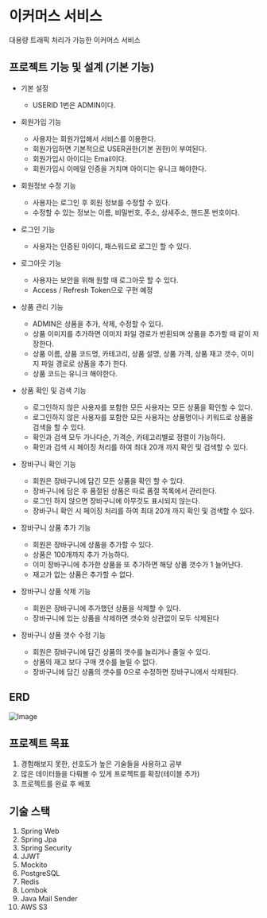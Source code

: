 # 이커머스 서비스
대용량 트래픽 처리가 가능한 이커머스 서비스

## 프로젝트 기능 및 설계 (기본 기능)
- 기본 설정
  - USERID 1번은 ADMIN이다.

- 회원가입 기능
  - 사용자는 회원가입해서 서비스를 이용한다.
  - 회원가입하면 기본적으로 USER권한(기본 권한)이 부여된다.
  - 회원가입시 아이디는 Email이다.
  - 회원가입시 이메일 인증을 거치며 아이디는 유니크 해야한다.
 
- 회원정보 수정 기능
  - 사용자는 로그인 후 회원 정보를 수정할 수 있다.
  - 수정할 수 있는 정보는 이름, 비밀번호, 주소, 상세주소, 핸드폰 번호이다.
 
- 로그인 기능
  - 사용자는 인증된 아이디, 패스워드로 로그인 할 수 있다.

- 로그아웃 기능
  - 사용자는 보안을 위해 원할 때 로그아웃 할 수 있다.
  - Access / Refresh Token으로 구현 예정
 
- 상품 관리 기능
  - ADMIN은 상품을 추가, 삭제, 수정할 수 있다.
  - 상품 이미지를 추가하면 이미지 파일 경로가 반횐되며 상품을 추가할 때 같이 저장한다.
  - 상품 이름, 상품 코드명, 카테고리, 상품 설명, 상품 가격, 상품 재고 갯수, 이미지 파일 경로로 상품을 추가 한다.
  - 상품 코드는 유니크 해야한다.

- 상품 확인 및 검색 기능
  - 로그인하지 않은 사용자를 포함한 모든 사용자는 모든 상품을 확인할 수 있다.
  - 로그인하지 않은 사용자를 포함한 모든 사용자는 상품명이나 키워드로 상품을 검색을 할 수 있다.
  - 확인과 검색 모두 가나다순, 가격순, 카테고리별로 정렬이 가능하다.
  - 확인과 검색 시 페이징 처리를 하여 최대 20개 까지 확인 및 검색할 수 있다.

- 장바구니 확인 기능
  - 회원은 장바구니에 담긴 모든 상품을 확인 할 수 있다.
  - 장바구니에 담은 후 품절된 상품은 따로 품절 목록에서 관리한다.
  - 로그인 하지 않으면 장바구니에 아무것도 표시되지 않는다.
  - 장바구니 확인 시 페이징 처리를 하여 최대 20개 까지 확인 및 검색할 수 있다.
 
- 장바구니 상품 추가 기능
  - 회원은 장바구니에 상품을 추가할 수 있다.
  - 상품은 100개까지 추가 가능하다.
  - 이미 장바구니에 추가한 상품을 또 추가하면 해당 상품 갯수가 1 늘어난다.
  - 재고가 없는 상품은 추가할 수 없다.
 
- 장바구니 상품 삭제 기능
  - 회원은 장바구니에 추가했던 상품을 삭제할 수 있다.
  - 장바구니에 있는 상품을 삭제하면 갯수와 상관없이 모두 삭제된다
 
- 장바구니 상품 갯수 수정 기능
  - 회원은 장바구니에 담긴 상품의 갯수를 늘리거나 줄일 수 있다.
  - 상품의 재고 보다 구매 갯수를 늘릴 수 없다.
  - 장바구니에 담긴 상품의 갯수를 0으로 수정하면 장바구니에서 삭제된다.
 
 
## ERD
![Image](https://github.com/user-attachments/assets/9d3db335-f56d-4635-b56e-25ad4b25f6db)


## 프로젝트 목표
1. 경험해보지 못한, 선호도가 높은 기술들을 사용하고 공부
2. 많은 데이터들을 다뤄볼 수 있게 프로젝트를 확장(테이블 추가)
3. 프로젝트를 완료 후 배포


## 기술 스택
1. Spring Web
2. Spring Jpa
3. Spring Security
4. JJWT
5. Mockito
6. PostgreSQL
7. Redis
8. Lombok
9. Java Mail Sender
10. AWS S3

